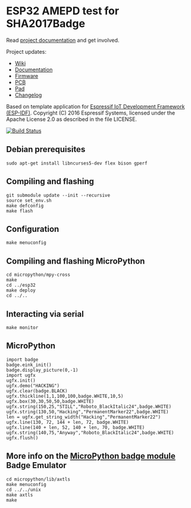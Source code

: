 ESP32 AMEPD test for SHA2017Badge
=================================

Read [project documentation](https://orga.sha2017.org/index.php/Projects:Badge) and get involved.

Project updates:

* [Wiki](https://wiki.sha2017.org/w/Projects:Badge)
* [Documentation](https://wiki.sha2017.org/w/Projects:Badge/Documentation)
* [Firmware](https://github.com/SHA2017-badge/Firmware)
* [PCB](https://github.com/SHA2017-badge/PCB)
* [Pad](https://pad.sha2017.org/p/badge)
* [Changelog](CHANGELOG.md)

Based on template application for [Espressif IoT Development Framework (ESP-IDF)](https://github.com/espressif/esp-idf
). Copyright (C) 2016 Espressif Systems, licensed under the Apache License 2.0 as described in the file LICENSE.

[![Build Status](https://travis-ci.org/SHA2017-badge/Firmware.svg?branch=master)](https://travis-ci.org/SHA2017-badge/Firmware)

Debian prerequisites
--------------------

```
sudo apt-get install libncurses5-dev flex bison gperf
```

Compiling and flashing
----------------------

```
git submodule update --init --recursive
source set_env.sh
make defconfig
make flash
```

Configuration
-------------
```
make menuconfig
```

Compiling and flashing MicroPython
----------------------------------

```
cd micropython/mpy-cross
make
cd ../esp32
make deploy
cd ../..
```

Interacting via serial
----------------------
```
make monitor
```

MicroPython
-----------
```
import badge
badge.eink_init()
badge.display_picture(0,-1)
import ugfx
ugfx.init()
ugfx.demo("HACKING")
ugfx.clear(badge.BLACK)
ugfx.thickline(1,1,100,100,badge.WHITE,10,5)
ugfx.box(30,30,50,50,badge.WHITE)
ugfx.string(150,25,"STILL","Roboto_BlackItalic24",badge.WHITE)
ugfx.string(130,50,"Hacking","PermanentMarker22",badge.WHITE)
len = ugfx.get_string_width("Hacking","PermanentMarker22")
ugfx.line(130, 72, 144 + len, 72, badge.WHITE)
ugfx.line(140 + len, 52, 140 + len, 70, badge.WHITE)
ugfx.string(140,75,"Anyway","Roboto_BlackItalic24",badge.WHITE)
ugfx.flush()
```
More info on the [MicroPython badge module](https://wiki.sha2017.org/w/Projects:Badge/MicroPython)
Badge Emulator
--------------
```
cd micropython/lib/axtls
make menuconfig
cd ../../unix
make axtls
make
```
